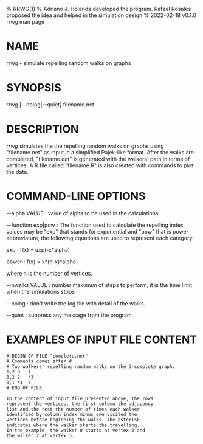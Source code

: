 % RRWG(1)
% Adriano J. Holanda developed the program. Rafael Rosales proposed the idea and helped in the simulation design
% 2022-02-18 v0.1.0 rrwg man page

# NAME

rrwg - simulate repelling random walks on graphs

# SYNOPSIS

rrwg [--nolog|--quiet] filename.net

# DESCRIPTION

*rrwg* simulates the the repelling random walks on graphs using
"filename.net" as input in a simplified Pajek-like format. After
 the walks are completed, "filename.dat" is generated with the
 walkers' path in terms of vertices. A R file called "filename.R"
 is also created with commands to plot the data.

# COMMAND-LINE OPTIONS
--alpha VALUE 
: value of alpha to be used in the calculations.

--function exp|pow
: The function used to calculate the repelling index, 
  values may be "exp" that stands for exponential and
  "pow" that is power abbreviature, the following 
  equations are used to represent each category:

exp
: f(x) =  exp(-x*alpha)

power
: f(x) =  x*(n-x)^alpha

where n is the number of vertices.

--nwalks VALUE
: number maximum of steps to perform, it is the time limit when the simulations stops

--nolog
: don't write the log file with detail of the walks.

--quiet
: suppress any message from the program.

# EXAMPLES OF INPUT FILE CONTENT

````
# BEGIN OF FILE "complete.net"
# Comments comes after #
# Two walkers' repelling random walks on the 3-complete graph.
1,2	0	1
0,2	2	*3
0,1	*4	5
# END OF FILE

In the content of input file presented above, the rows 
represent the vertices, the first column the adjacency 
list and the rest the number of times each walker 
identified by column index minus one visited the 
vertices before beginning the walks. The asterisk 
indicates where the walker starts the travelling. 
In the example, the walker 0 starts at vertex 2 and 
the walker 2 at vertex 3.
